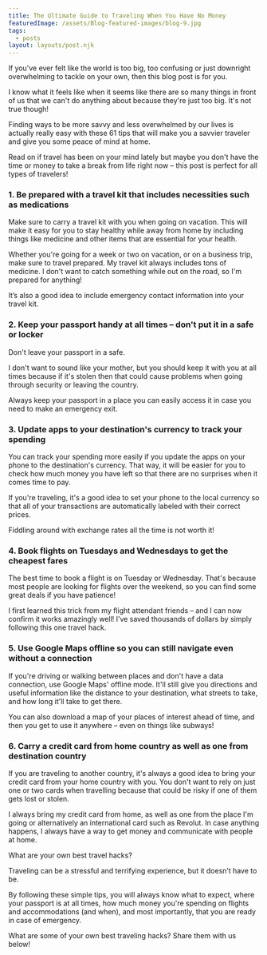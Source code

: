 ```yaml
---
title: The Ultimate Guide to Traveling When You Have No Money
featuredImage: /assets/Blog-featured-images/blog-9.jpg
tags:
  - posts
layout: layouts/post.njk
---
```


If you’ve ever felt like the world is too big, too confusing or just downright overwhelming to tackle on your own, then this blog post is for you.

I know what it feels like when it seems like there are so many things in front of us that we can't do anything about because they're just too big. It's not true though!

Finding ways to be more savvy and less overwhelmed by our lives is actually really easy with these 61 tips that will make you a savvier traveler and give you some peace of mind at home.

Read on if travel has been on your mind lately but maybe you don't have the time or money to take a break from life right now – this post is perfect for all types of travelers!

### 1. Be prepared with a travel kit that includes necessities such as medications

Make sure to carry a travel kit with you when going on vacation. This will make it easy for you to stay healthy while away from home by including things like medicine and other items that are essential for your health.

Whether you're going for a week or two on vacation, or on a business trip, make sure to travel prepared. My travel kit always includes tons of medicine. I don't want to catch something while out on the road, so I'm prepared for anything!

It’s also a good idea to include emergency contact information into your travel kit.

### 2. Keep your passport handy at all times – don't put it in a safe or locker

Don't leave your passport in a safe.

I don't want to sound like your mother, but you should keep it with you at all times because if it's stolen then that could cause problems when going through security or leaving the country.

Always keep your passport in a place you can easily access it in case you need to make an emergency exit.

### 3. Update apps to your destination's currency to track your spending

You can track your spending more easily if you update the apps on your phone to the destination's currency. That way, it will be easier for you to check how much money you have left so that there are no surprises when it comes time to pay.

If you're traveling, it's a good idea to set your phone to the local currency so that all of your transactions are automatically labeled with their correct prices.

Fiddling around with exchange rates all the time is not worth it!

### 4. Book flights on Tuesdays and Wednesdays to get the cheapest fares

The best time to book a flight is on Tuesday or Wednesday. That's because most people are looking for flights over the weekend, so you can find some great deals if you have patience!

I first learned this trick from my flight attendant friends – and I can now confirm it works amazingly well! I’ve saved thousands of dollars by simply following this one travel hack.

### 5. Use Google Maps offline so you can still navigate even without a connection 

If you're driving or walking between places and don't have a data connection, use Google Maps' offline mode. It'll still give you directions and useful information like the distance to your destination, what streets to take, and how long it'll take to get there.

You can also download a map of your places of interest ahead of time, and then you get to use it anywhere – even on things like subways!

### 6. Carry a credit card from home country as well as one from destination country

If you are traveling to another country, it's always a good idea to bring your credit card from your home country with you. You don't want to rely on just one or two cards when travelling because that could be risky if one of them gets lost or stolen.

I always bring my credit card from home, as well as one from the place I'm going or alternatively an international card such as Revolut. In case anything happens, I always have a way to get money and communicate with people at home.

What are your own best travel hacks?

Traveling can be a stressful and terrifying experience, but it doesn’t have to be.

By following these simple tips, you will always know what to expect, where your passport is at all times, how much money you're spending on flights and accommodations (and when), and most importantly, that you are ready in case of emergency.

What are some of your own best traveling hacks? Share them with us below!